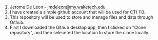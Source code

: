 1. Jerome De Leon - jmdeleon@my.waketech.edu
2. I have created a simple github account that will be used for CTI 110.
3. This repository will be used to store and manage files and data through Github.
4. First I downloaded the Github desktop app, then I clicked on "Clone repository", and then seleceted the 
location to store the clone locally. 

